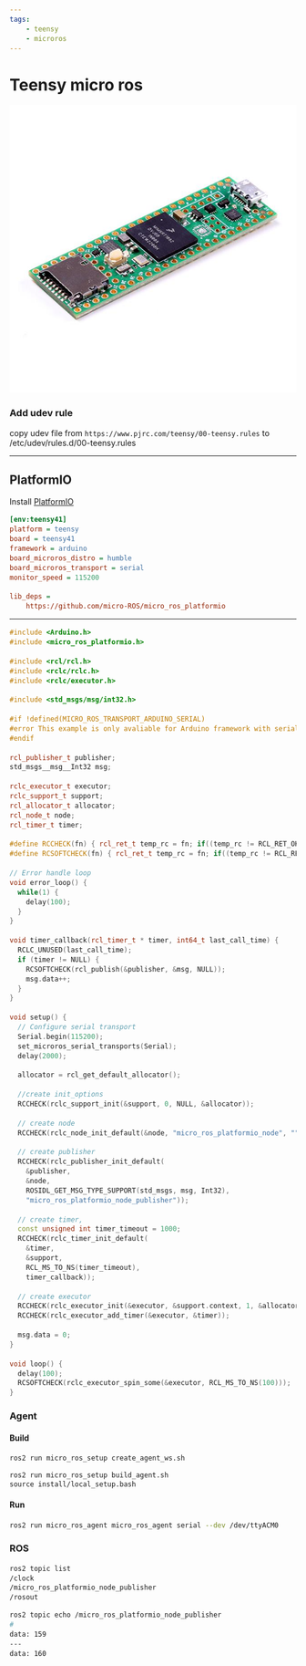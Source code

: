 ```yaml
---
tags:
    - teensy
    - microros
---
```


# Teensy micro ros
![](images/teensy_41.png)


### Add udev rule
copy udev file from `https://www.pjrc.com/teensy/00-teensy.rules` to /etc/udev/rules.d/00-teensy.rules

---

## PlatformIO
Install [PlatformIO](https://marketplace.visualstudio.com/items?itemName=platformio.platformio-ide)


```ini
[env:teensy41]
platform = teensy
board = teensy41
framework = arduino
board_microros_distro = humble
board_microros_transport = serial
monitor_speed = 115200

lib_deps =
    https://github.com/micro-ROS/micro_ros_platformio

```

---

```cpp title="publisher example code"
#include <Arduino.h>
#include <micro_ros_platformio.h>

#include <rcl/rcl.h>
#include <rclc/rclc.h>
#include <rclc/executor.h>

#include <std_msgs/msg/int32.h>

#if !defined(MICRO_ROS_TRANSPORT_ARDUINO_SERIAL)
#error This example is only avaliable for Arduino framework with serial transport.
#endif

rcl_publisher_t publisher;
std_msgs__msg__Int32 msg;

rclc_executor_t executor;
rclc_support_t support;
rcl_allocator_t allocator;
rcl_node_t node;
rcl_timer_t timer;

#define RCCHECK(fn) { rcl_ret_t temp_rc = fn; if((temp_rc != RCL_RET_OK)){error_loop();}}
#define RCSOFTCHECK(fn) { rcl_ret_t temp_rc = fn; if((temp_rc != RCL_RET_OK)){}}

// Error handle loop
void error_loop() {
  while(1) {
    delay(100);
  }
}

void timer_callback(rcl_timer_t * timer, int64_t last_call_time) {
  RCLC_UNUSED(last_call_time);
  if (timer != NULL) {
    RCSOFTCHECK(rcl_publish(&publisher, &msg, NULL));
    msg.data++;
  }
}

void setup() {
  // Configure serial transport
  Serial.begin(115200);
  set_microros_serial_transports(Serial);
  delay(2000);

  allocator = rcl_get_default_allocator();

  //create init_options
  RCCHECK(rclc_support_init(&support, 0, NULL, &allocator));

  // create node
  RCCHECK(rclc_node_init_default(&node, "micro_ros_platformio_node", "", &support));

  // create publisher
  RCCHECK(rclc_publisher_init_default(
    &publisher,
    &node,
    ROSIDL_GET_MSG_TYPE_SUPPORT(std_msgs, msg, Int32),
    "micro_ros_platformio_node_publisher"));

  // create timer,
  const unsigned int timer_timeout = 1000;
  RCCHECK(rclc_timer_init_default(
    &timer,
    &support,
    RCL_MS_TO_NS(timer_timeout),
    timer_callback));

  // create executor
  RCCHECK(rclc_executor_init(&executor, &support.context, 1, &allocator));
  RCCHECK(rclc_executor_add_timer(&executor, &timer));

  msg.data = 0;
}

void loop() {
  delay(100);
  RCSOFTCHECK(rclc_executor_spin_some(&executor, RCL_MS_TO_NS(100)));
}
```

### Agent
#### Build


```
ros2 run micro_ros_setup create_agent_ws.sh
```

```
ros2 run micro_ros_setup build_agent.sh
source install/local_setup.bash
```

#### Run

```bash
ros2 run micro_ros_agent micro_ros_agent serial --dev /dev/ttyACM0
```

### ROS

```bash
ros2 topic list
/clock
/micro_ros_platformio_node_publisher
/rosout
```

```bash
ros2 topic echo /micro_ros_platformio_node_publisher
#
data: 159
---
data: 160

```